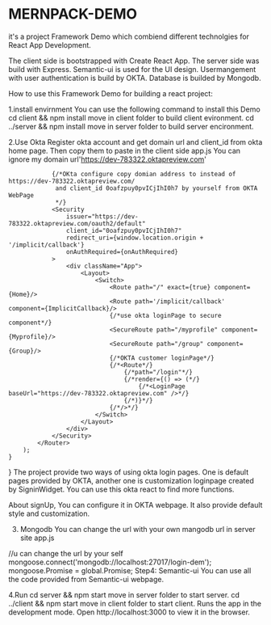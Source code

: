 # MERNPACK-DEMO
it's a project Framework Demo which combiend different technolgies for React App Development. 

The client side is bootstrapped with Create React App.
The server side was build with Express.
Semantic-ui is used for the UI design.
Usermangement with user authentication is build by OKTA.
Database is builded by Mongodb.

How to use this Framework Demo for building a react project:

1.install envirnment
You can use the following command to install this Demo
cd client && npm install move in client folder to build client evironment.
cd ../server && npm install move in server folder to build server encironment.

2.Use Okta
Register okta account and get domain url and client_id from okta home page. Then copy them to paste in the client side app.js You can ignore my domain url'https://dev-783322.oktapreview.com'

<Router>

                {/*OKta configure copy domian address to instead of https://dev-783322.oktapreview.com/
                 and client_id 0oafzpuy0pvICjIhI0h7 by yourself from OKTA WebPage
                 */}
                <Security
                    issuer="https://dev-783322.oktapreview.com/oauth2/default"
                    client_id="0oafzpuy0pvICjIhI0h7"
                    redirect_uri={window.location.origin + '/implicit/callback'}
                    onAuthRequired={onAuthRequired}
                >
                    <div className="App">
                        <Layout>
                            <Switch>
                                <Route path="/" exact={true} component={Home}/>
                                <Route path='/implicit/callback' component={ImplicitCallback}/>
                                {/*use okta loginPage to secure component*/}
                                <SecureRoute path="/myprofile" component={Myprofile}/>
                                <SecureRoute path="/group" component={Group}/>
                                {/*OKTA customer loginPage*/}
                                {/*<Route*/}
                                    {/*path="/login"*/}
                                    {/*render={() => (*/}
                                        {/*<LoginPage baseUrl="https://dev-783322.oktapreview.com" />*/}
                                    {/*)}*/}
                                {/*/>*/}
                            </Switch>
                        </Layout>
                    </div>
                </Security>
            </Router>
        );
    }
}
The project provide two ways of using okta login pages. One is default pages provided by OKTA, another one is customization loginpage created by SigninWidget. You can use this okta react to find more functions.

About signUp, You can configure it in OKTA webpage. It also provide default style and customization.

3. Mongodb
You can change the url with your own mangodb url in server site app.js

//u can change the url by your self
mongoose.connect('mongodb://localhost:27017/login-dem');
mongoose.Promise = global.Promise;
Step4: Semantic-ui
You can use all the code provided from Semantic-ui webpage.

4.Run
cd server && npm start move in server folder to start server.
cd ../client && npm start move in client folder to start client. Runs the app in the development mode.
Open http://localhost:3000 to view it in the browser.

